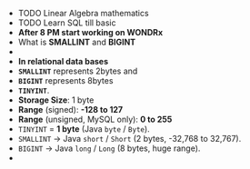 - TODO Linear Algebra mathematics
- TODO Learn SQL till basic
- **After 8 PM start working on WONDRx**
- What is **SMALLINT** and **BIGINT**
-
- **In relational data bases**
- **`SMALLINT`** represents 2bytes and
- **`BIGINT`** represents 8bytes
- **`TINYINT`**.
- **Storage Size**: 1 byte
- **Range** (signed): **-128 to 127**
- **Range** (unsigned, MySQL only): **0 to 255**
- `TINYINT` = **1 byte** (Java `byte` / `Byte`).
- `SMALLINT` → Java `short` / `Short` (2 bytes, -32,768 to 32,767).
- `BIGINT` → Java `long` / `Long` (8 bytes, huge range).
-